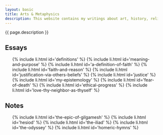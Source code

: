 ```yaml
---
layout: basic
title: Arts & Metaphysics
description: This website contains my writings about art, history, religion, and philosophy.
---
```

{{ page.description }}

## Essays

<ul class="index">
  {% include li.html id='definitions' %}
  {% include li.html id='meaning-and-purpose' %}
  {% include li.html id='a-definition-of-faith' %}
  {% include li.html id='faith-and-reason' %}
  {% include li.html id='justification-via-others-beliefs' %}
  {% include li.html id='justice' %}
  {% include li.html id='my-epistemology' %}
  {% include li.html id='fear-of-death' %}
  {% include li.html id='ethical-progress' %}
  {% include li.html id='love-thy-neighbor-as-thyself' %}
</ul>

## Notes

<ul class="index">
  {% include li.html id='the-epic-of-gilgamesh' %}
  {% include li.html id='hesiod' %}
  {% include li.html id='the-iliad' %}
  {% include li.html id='the-odyssey' %}
  {% include li.html id='homeric-hymns' %}
</ul>

